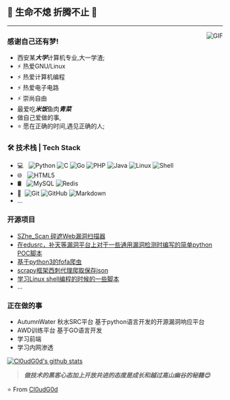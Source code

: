 ## 👋 生命不熄 折腾不止 👋
---
<img align="right" alt="GIF" src="https://tp1.tupiankucdn.com/ws/large/006uRUASly1fxewze0tvqg309105kkc9.gif" />

### 感谢自己还有梦!

- 西安某***大学***计算机专业,大一学渣;
- ⚡ 热爱GNU/Linux
- ⚡ 热爱计算机编程 
- ⚡ 热爱电子电路 
- ⚡ 崇尚自由
- 最爱吃***米饭***鱼肉***青菜***
- 做自己爱做的事,
- ⭐ 愿在正确的时间,遇见正确的人;


### 🛠 技术栈 | Tech Stack

- 💻 &#160; ![Python](https://img.shields.io/badge/python-3-blue)
![C](https://img.shields.io/badge/C-%E8%AF%AD%E8%A8%80-red)
![Go](https://img.shields.io/badge/Go-Lang-green)
![PHP](https://img.shields.io/badge/PHP-5-brightgreen)
![Java](https://img.shields.io/badge/-Java-333333?style=flat&logo=Java&logoColor=007396)
![Linux](https://img.shields.io/badge/-Linux-333333?style=flat&logo=Linux&logoColor=FCC624)
![Shell](https://img.shields.io/badge/Bash-Shell-lightgrey)
- 🌐 &#160; ![HTML5](https://img.shields.io/badge/-HTML5-333333?style=flat&logo=HTML5)
- 🛢 &#160; ![MySQL](https://img.shields.io/badge/-MySQL-333333?style=flat&logo=mysql)
![Redis](https://img.shields.io/badge/Redis-3-red)
- 🔧 &#160;![Git](https://img.shields.io/badge/-Git-333333?style=flat&logo=git)
![GitHub](https://img.shields.io/badge/-GitHub-333333?style=flat&logo=github)
![Markdown](https://img.shields.io/badge/-Markdown-333333?style=flat&logo=markdown)
- ...

### 开源项目
- [SZhe_Scan 碎遮Web漏洞扫描器](https://github.com/Cl0udG0d/SZhe_Scan)
- [在edusrc，补天等漏洞平台上对于一些通用漏洞检测时编写的简单python POC脚本](https://github.com/Cl0udG0d/edusrc_POC)
- [基于python3的fofa爬虫](https://github.com/Cl0udG0d/Fofa-script)
- [scrapy框架西刺代理爬取保存json](https://github.com/Cl0udG0d/proxy_pool)
- [学习Linux shell编程的时候的一些脚本](https://github.com/Cl0udG0d/Shell-script)
- ...

### 正在做的事
- AutumnWater 秋水SRC平台 基于python语言开发的开源漏洞响应平台
- AWD训练平台 基于GO语言开发
- 学习前端
- 学习内网渗透

[![Cl0udG0d's github stats](https://github-readme-stats.vercel.app/api?username=Cl0udG0d&show_icons=true&theme=dark)](https://github.com/anuraghazra/github-readme-stats)

> ***做技术的黑客心态加上开放共进的态度是成长和越过高山幽谷的秘籍😊***


⭐️ From [Cl0udG0d](https://github.com/Cl0udG0d)
